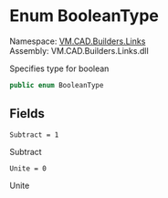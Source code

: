 # Enum BooleanType

Namespace: [VM.CAD.Builders.Links](VM.CAD.Builders.Links.md)  
Assembly: VM.CAD.Builders.Links.dll  

Specifies type for boolean

```csharp
public enum BooleanType
```

## Fields

`Subtract = 1` 

Subtract



`Unite = 0` 

Unite





